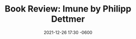 ---
layout:     post
title:      "Book Review: Imune by Philipp Dettmer"
date:       2021-12-26 17:30 -0600
category:   book-reviews
published:  false
---